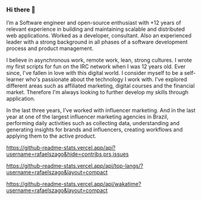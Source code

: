 ### Hi there 👋

I’m a Software engineer and open-source enthusiast with +12 years of relevant experience in building and maintaining scalable and distributed web applications. Worked as a developer, consultant. Also an experienced leader with a strong background in all phases of a software development process and product management.

I believe in asynchronous work, remote work, lean, strong cultures. I wrote my first scripts for fun on the IRC network when I was 12 years old. Ever since, I've fallen in love with this digital world. I consider myself to be a self-learner who's passionate about the technology I work with. I’ve explored different areas such as affiliated marketing, digital courses and the financial market. Therefore I'm always looking to further develop my skills through application.

In the last three years, I've worked with influencer marketing. And in the last year at one of the largest influencer marketing agencies in Brazil, performing daily activities such as collecting data, understanding and generating insights for brands and influencers, creating workflows and applying them to the active product.

https://github-readme-stats.vercel.app/api?username=rafaelszago&hide=contribs,prs,issues

https://github-readme-stats.vercel.app/api/top-langs/?username=rafaelszago&layout=compact

https://github-readme-stats.vercel.app/api/wakatime?username=rafaelszago&layout=compact
